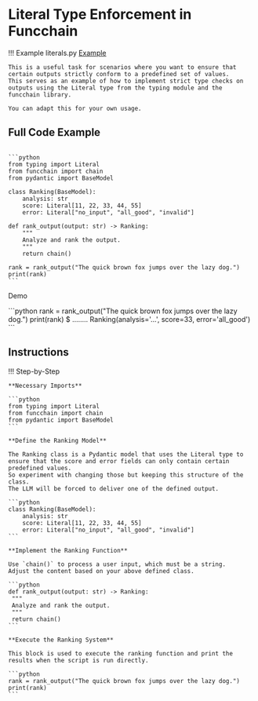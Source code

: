 <!-- markdownlint-disable MD033 MD046 -->
# Literal Type Enforcement in Funcchain

!!! Example
    literals.py [Example](https://github.com/shroominic/funcchain/blob/main/examples/literals.py)

    This is a useful task for scenarios where you want to ensure that certain outputs strictly conform to a predefined set of values.
    This serves as an example of how to implement strict type checks on outputs using the Literal type from the typing module and the funcchain library.

    You can adapt this for your own usage.

## Full Code Example

<pre><code id="codeblock">
```python
from typing import Literal
from funcchain import chain
from pydantic import BaseModel

class Ranking(BaseModel):
    analysis: str
    score: Literal[11, 22, 33, 44, 55]
    error: Literal["no_input", "all_good", "invalid"]

def rank_output(output: str) -> Ranking:
    """
    Analyze and rank the output.
    """
    return chain()

rank = rank_output("The quick brown fox jumps over the lazy dog.")
print(rank)
```
</code></pre>

Demo

<div class="termy">
    ```python
    rank = rank_output("The quick brown fox jumps over the lazy dog.")
    print(rank)
    $ ........
    Ranking(analysis='...', score=33, error='all_good')
    ```
</div>

## Instructions

!!! Step-by-Step

    **Necessary Imports**
    
    ```python
    from typing import Literal
    from funcchain import chain
    from pydantic import BaseModel
    ```

    **Define the Ranking Model**

    The Ranking class is a Pydantic model that uses the Literal type to ensure that the score and error fields can only contain certain predefined values.
    So experiment with changing those but keeping this structure of the class.
    The LLM will be forced to deliver one of the defined output.

    ```python
    class Ranking(BaseModel):
        analysis: str
        score: Literal[11, 22, 33, 44, 55]
        error: Literal["no_input", "all_good", "invalid"]
    ```

    **Implement the Ranking Function**

    Use `chain()` to process a user input, which must be a string.
    Adjust the content based on your above defined class.

    ```python
    def rank_output(output: str) -> Ranking:
     """
     Analyze and rank the output.
     """
     return chain()
    ```

    **Execute the Ranking System**

    This block is used to execute the ranking function and print the results when the script is run directly.
    
    ```python
    rank = rank_output("The quick brown fox jumps over the lazy dog.")
    print(rank)
    ```
